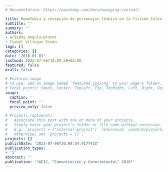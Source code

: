 ```yaml
---
# Documentation: https://wowchemy.com/docs/managing-content/

title: Homofobia y recepción de personajes lésbico en la ficción televisiva
subtitle: ''
summary: ''
authors:
- Ariadna Angulo—Brunet
- Isabel Villegas-Simón
tags: []
categories: []
date: '2018-01-01'
lastmod: 2023-07-06T18:09:58+02:00
featured: false
draft: false

# Featured image
# To use, add an image named `featured.jpg/png` to your page's folder.
# Focal points: Smart, Center, TopLeft, Top, TopRight, Left, Right, BottomLeft, Bottom, BottomRight.
image:
  caption: ''
  focal_point: ''
  preview_only: false

# Projects (optional).
#   Associate this post with one or more of your projects.
#   Simply enter your project's folder or file name without extension.
#   E.g. `projects = ["internal-project"]` references `content/project/deep-learning/index.md`.
#   Otherwise, set `projects = []`.
projects: []
publishDate: '2023-07-06T16:09:54.917742Z'
publication_types:
- '1'
abstract: ''
publication: '*AEIC, “Comunicación y Conocimiento\" 2018*'
---
```

